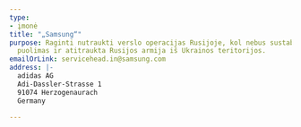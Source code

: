 ```yaml
---
type:
- įmonė
title: "„Samsung“"
purpose: Raginti nutraukti verslo operacijas Rusijoje, kol nebus sustabdytas Ukrainos
  puolimas ir atitraukta Rusijos armija iš Ukrainos teritorijos.
emailOrLink: servicehead.in@samsung.com
address: |-
  adidas AG
  Adi-Dassler-Strasse 1
  91074 Herzogenaurach
  Germany

---
```

